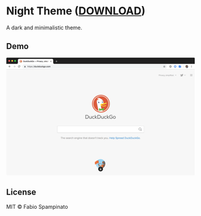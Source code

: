 # Night Theme ([DOWNLOAD](https://chrome.google.com/webstore/detail/night-theme/ecjligmecmcgpplbblmdhkmndkjijogh))

A dark and minimalistic theme.

## Demo

<p align="center">
  <img src="resources/screenshots/theme.png" width="750" alt="Theme">
</p>

## License

MIT © Fabio Spampinato

